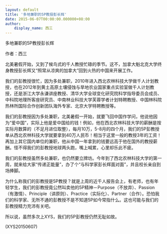 ```yaml
---
layout: default
title: '多地兼职的5P教授彭长辉'
date: 2015-06-07T00:00:00.000000+08:00
author:
    display_name: 西三
---
```


多地兼职的5P教授彭长辉

作者：西三

北美暑假开始，又到了候鸟式的千人教授忙碌的季节。这不，加拿大魁北克大学终身教授彭长辉又“照常从凉爽的加拿大”回到火热的中国来开展工作。

我们的彭教授很忙，因为多处兼职，2010年进入西北农林科技大学做千人计划教授，也在2012年到黄土高原土壤侵蚀与旱地农业国家重点实验室做千人计划教授，还是浙江大学永谦讲座教授、清华大学全球变化研究院科学指导委员会成员、中科院地理所客座研究员、中南林业科技大学芙蓉学者计划特聘教授、中国林科院热林所国际合作创新团队海外专家、北京大学特聘教授等。

我们的彭教授因为多处兼职，北美暑假一开始，就要飞回中国作学问，他说他因为“爱中国”，实际上他是爱中国给的钱！例如，他在西北农林科技大学的薪酬是按实际月数算的（不足月进位取整），每月10万，5-8月的四个月，我们的5P彭教授单从西北农林科技大学就要拿到40万人民币！相当于这里一般的教授3年的工资！再加上其它国内单位的兼职，他从中国一年拿到的钱要远高于他在国外的教授薪酬。怪不得我们的彭教授地球两头跑，嘴上喊累，心里却乐此不疲。

我们的彭教授虽然多处兼职，也仍然要立牌坊。今年到了西北农林科技大学的第一周，就来给大家“传递正能量”，办了个“与科学家彭长辉面对面”，并且校长亲自到场捧脚。

为什么称我们的彭教授是5P教授？就是上周的近千人报告会上，有老师，也有年轻学生，我们的彭教授竟公然叫卖他的5P精神－Purpose（不放弃）、Passion（有激情）、Principle（讲原则）、Practice（实际化）、Partner（合作）。恐怕我们的科学家、无所不通的彭教授不是不知道5P如今常指什么。这也可能与我们的彭教授精力充沛有关吧。

所以说，虽然多次上XYS，我们的5P彭教授仍然无耻如故。

(XYS20150607)

